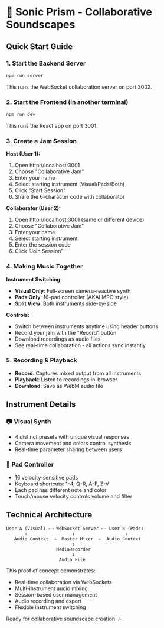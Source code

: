 # 🎵 Sonic Prism - Collaborative Soundscapes

## Quick Start Guide

### 1. Start the Backend Server
```bash
npm run server
```
This runs the WebSocket collaboration server on port 3002.

### 2. Start the Frontend (in another terminal)
```bash
npm run dev
```
This runs the React app on port 3001.

### 3. Create a Jam Session

**Host (User 1):**
1. Open http://localhost:3001
2. Choose "Collaborative Jam"
3. Enter your name
4. Select starting instrument (Visual/Pads/Both)
5. Click "Start Session"
6. Share the 6-character code with collaborator

**Collaborator (User 2):**
1. Open http://localhost:3001 (same or different device)
2. Choose "Collaborative Jam"
3. Enter your name
4. Select starting instrument 
5. Enter the session code
6. Click "Join Session"

### 4. Making Music Together

**Instrument Switching:**
- **Visual Only**: Full-screen camera-reactive synth
- **Pads Only**: 16-pad controller (AKAI MPC style)
- **Split View**: Both instruments side-by-side

**Controls:**
- Switch between instruments anytime using header buttons
- Record your jam with the "Record" button
- Download recordings as audio files
- See real-time collaboration - all actions sync instantly

### 5. Recording & Playback

- **Record**: Captures mixed output from all instruments
- **Playback**: Listen to recordings in-browser
- **Download**: Save as WebM audio file

## Instrument Details

### 📷 Visual Synth
- 4 distinct presets with unique visual responses
- Camera movement and colors control synthesis
- Real-time parameter sharing between users

### 🎹 Pad Controller  
- 16 velocity-sensitive pads
- Keyboard shortcuts: 1-4, Q-R, A-F, Z-V
- Each pad has different note and color
- Touch/mouse velocity controls volume and filter

## Technical Architecture

```
User A (Visual) ←→ WebSocket Server ←→ User B (Pads)
       ↓                 ↓                   ↓
   Audio Context  →  Master Mixer  ←  Audio Context
                         ↓
                   MediaRecorder
                         ↓
                    Audio File
```

This proof of concept demonstrates:
- Real-time collaboration via WebSockets
- Multi-instrument audio mixing
- Session-based user management
- Audio recording and export
- Flexible instrument switching

Ready for collaborative soundscape creation! 🎶